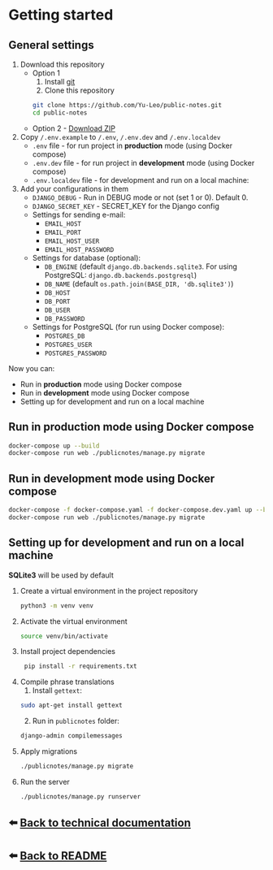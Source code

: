 # Getting started

## General settings

1. Download this repository
   - Option 1
      1. Install [git](https://git-scm.com/download)
      2. Clone this repository
        ```bash
        git clone https://github.com/Yu-Leo/public-notes.git
        cd public-notes
        ```
   - Option 2 - [Download ZIP](https://github.com/Yu-Leo/public-notes/archive/refs/heads/main.zip)
2. Copy `/.env.example` to `/.env`, `/.env.dev` and `/.env.localdev`
   - `.env` file - for run project in **production** mode (using Docker compose)
   - `.env.dev` file - for run project in **development** mode (using Docker compose)
   - `.env.localdev` file - for development and run on a local machine:
3. Add your configurations in them
   - `DJANGO_DEBUG` - Run in DEBUG mode or not (set 1 or 0). Default 0.
   - `DJANGO_SECRET_KEY` - SECRET_KEY for the Django config
   - Settings for sending e-mail:
      - `EMAIL_HOST`
      - `EMAIL_PORT`
      - `EMAIL_HOST_USER`
      - `EMAIL_HOST_PASSWORD`
   - Settings for database (optional):
      - `DB_ENGINE` (default `django.db.backends.sqlite3`. For using PostgreSQL: `django.db.backends.postgresql`)
      - `DB_NAME` (default `os.path.join(BASE_DIR, 'db.sqlite3')`)
      - `DB_HOST`
      - `DB_PORT`
      - `DB_USER`
      - `DB_PASSWORD`
   - Settings for PostgreSQL (for run using Docker compose):
      - `POSTGRES_DB`
      - `POSTGRES_USER`
      - `POSTGRES_PASSWORD`

Now you can:

- Run in **production** mode using Docker compose
- Run in **development** mode using Docker compose
- Setting up for development and run on a local machine

## Run in **production** mode using Docker compose

```bash
docker-compose up --build
docker-compose run web ./publicnotes/manage.py migrate
```

## Run in **development** mode using Docker compose

```bash
docker-compose -f docker-compose.yaml -f docker-compose.dev.yaml up --build
docker-compose run web ./publicnotes/manage.py migrate
```

## Setting up for development and run on a local machine

**SQLite3** will be used by default

1. Create a virtual environment in the project repository
    ```bash
    python3 -m venv venv
    ```
2. Activate the virtual environment
    ```bash
    source venv/bin/activate
    ```
3. Install project dependencies
   ```bash
    pip install -r requirements.txt
    ```
4. Compile phrase translations
   1. Install `gettext`:
    ```bash
    sudo apt-get install gettext
    ```
   2. Run in `publicnotes` folder:
    ```bash
    django-admin compilemessages
     ```
5. Apply migrations
   ```bash
   ./publicnotes/manage.py migrate
    ```
8. Run the server
    ```bash
    ./publicnotes/manage.py runserver
    ```

## :arrow_left: [Back to technical documentation](./README.md)

## :arrow_left: [Back to README](../README.md)
